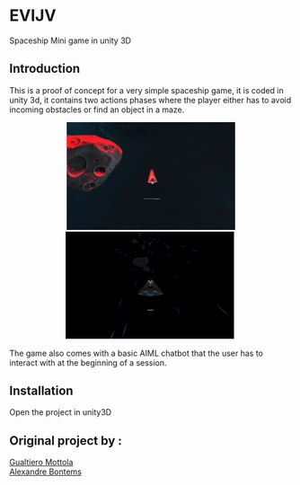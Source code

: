 
# EVIJV
Spaceship Mini game in unity 3D
## Introduction
This is a proof of concept for a very simple spaceship game, it is coded in unity 3d, it contains two actions phases where the player either has to avoid incoming obstacles or find an object in a maze.
<p align="center">
  <img src="https://raw.githubusercontent.com/gualt1995/EVIJV/master/Screens/screen_one" width="300" title="">
  <img src="https://raw.githubusercontent.com/gualt1995/EVIJV/master/Screens/screen_two.png" width="300" title="">
      <img 
</p>

The game also comes with a basic AIML chatbot that the user has to interact with at the beginning of a session.
## Installation
Open the project in unity3D
## Original project by : 
[Gualtiero Mottola](https://github.com/gualt1995)<br>
[Alexandre Bontems](https://github.com/schonwetter)<br>
